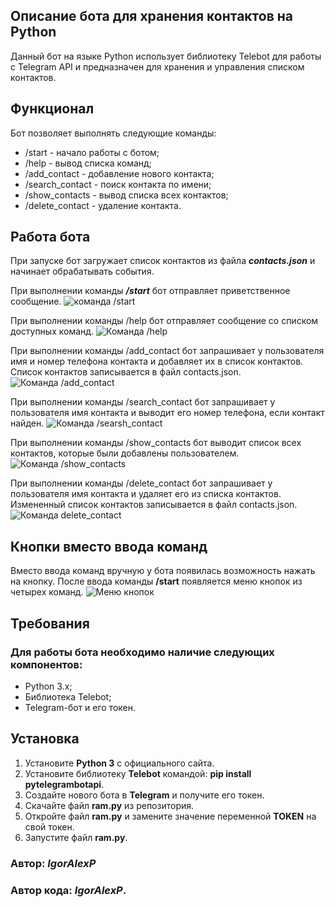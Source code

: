 ## Описание бота для хранения контактов на Python
Данный бот на языке Python использует библиотеку Telebot для работы с Telegram API и предназначен для хранения и управления списком контактов.

## Функционал
Бот позволяет выполнять следующие команды:

* /start - начало работы с ботом;
* /help - вывод списка команд;
* /add_contact - добавление нового контакта;
* /search_contact - поиск контакта по имени;
* /show_contacts - вывод списка всех контактов;
* /delete_contact - удаление контакта.

## Работа бота
При запуске бот загружает список контактов из файла **_contacts.json_** и начинает обрабатывать события.

При выполнении команды **_/start_** бот отправляет приветственное сообщение.
![команда /start](images/start.jpg)

При выполнении команды /help бот отправляет сообщение со списком доступных команд.
![Команда /help](images/help.jpg)

При выполнении команды /add_contact бот запрашивает у пользователя имя и номер телефона контакта и добавляет их в список контактов. Список контактов записывается в файл contacts.json.
![Команда /add_contact](images/add_contact.jpg)

При выполнении команды /search_contact бот запрашивает у пользователя имя контакта и выводит его номер телефона, если контакт найден.
![Команда /searsh_contact](images/searsh_contact.jpg)

При выполнении команды /show_contacts бот выводит список всех контактов, которые были добавлены пользователем.
![Команда /show_contacts](images/show_contact.jpg)

При выполнении команды /delete_contact бот запрашивает у пользователя имя контакта и удаляет его из списка контактов. Измененный список контактов записывается в файл contacts.json.
![Команда delete_contact](images/delete_contact.jpg)

## Кнопки вместо ввода команд
Вместо ввода команд вручную у бота появилась возможность нажать на кнопку. После ввода команды
**/start** появляется меню кнопок из четырех команд.
![Меню кнопок](images/button.jpg)


## Требования
### Для работы бота необходимо наличие следующих компонентов:

* Python 3.x;
* Библиотека Telebot;
* Telegram-бот и его токен.

## Установка
1. Установите **Python 3** с официального сайта.
2. Установите библиотеку **Telebot** командой: **pip install pytelegrambotapi**.
3. Создайте нового бота в **Telegram** и получите его токен.
4. Скачайте файл **ram.py** из репозитория.
5. Откройте файл **ram.py** и замените значение переменной **TOKEN** на свой токен.
6. Запустите файл **ram.py**.
### Автор: _IgorAlexP_
### Автор кода: _IgorAlexP_.